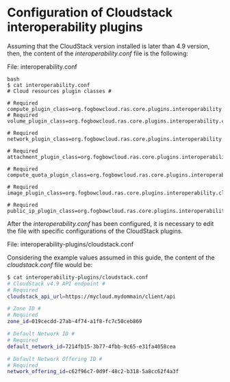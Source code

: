 # Configuration of Cloudstack interoperability plugins

Assuming that the CloudStack version installed is later than 4.9 version, then, the content of the
*interoperability.conf* file is the following:

File: interoperability.conf

```
bash
$ cat interoperability.conf
# Cloud resources plugin classes #

# Required
compute_plugin_class=org.fogbowcloud.ras.core.plugins.interoperability.cloudstack.compute.v4_9.CloudStackComputePlugin
# Required
volume_plugin_class=org.fogbowcloud.ras.core.plugins.interoperability.cloudstack.volume.v4_9.CloudStackVolumePlugin

# Required
network_plugin_class=org.fogbowcloud.ras.core.plugins.interoperability.cloudstack.network.CloudStackNetworkPlugin

# Required
attachment_plugin_class=org.fogbowcloud.ras.core.plugins.interoperability.cloudstack.attachment.v4_9.CloudStackAttachmentPlugin

# Required
compute_quota_plugin_class=org.fogbowcloud.ras.core.plugins.interoperability.cloudstack.quota.CloudStackComputeQuotaPlugin

# Required
image_plugin_class=org.fogbowcloud.ras.core.plugins.interoperability.cloudstack.image.CloudStackImagePlugin

# Required
public_ip_plugin_class=org.fogbowcloud.ras.core.plugins.interoperability.cloudstack.publicip.v4_9.CloudStackPublicIpPlugin
```

After the *interoperability.conf* has been configured, it is necessary to edit the file with
specific configurations of the CloudStack plugins.

File: interoperability-plugins/cloudstack.conf

Considering the example values assumed in this guide, the content of the *cloudstack.conf* file
would be:

```bash
$ cat interoperability-plugins/cloudstack.conf
# CloudStack v4.9 API endpoint #
# Required
cloudstack_api_url=https://mycloud.mydommain/client/api

# Zone ID #
# Required
zone_id=019cecdd-27ab-4f74-a1f8-fc7c50ceb869

# Default Network ID #
# Required
default_network_id=7214fb15-3b77-4fbb-9c65-e31fa4058cea

# Default Network Offering ID #
# Required
network_offering_id=c62f96c7-0d9f-48c2-b318-5a8cc62f4a3f
```
